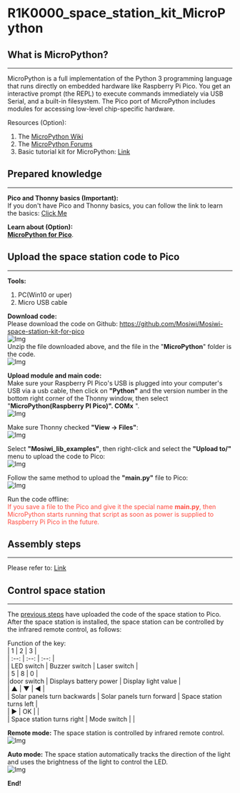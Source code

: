# R1K0000_space_station_kit_MicroPython   

## What is MicroPython?            
-----------------------
MicroPython is a full implementation of the Python 3 programming language that runs directly on embedded hardware like Raspberry Pi Pico. You get an interactive prompt (the REPL) to execute commands immediately via USB Serial, and a built-in filesystem. The Pico port of MicroPython includes modules for accessing low-level chip-specific hardware.      

Resources (Option):     
1. The [MicroPython Wiki](https://github.com/micropython/micropython/wiki)
2. The [MicroPython Forums](https://forum.micropython.org/)   
3. Basic tutorial kit for MicroPython: [Link](../../../common_product/C1K0000_4in1_basic_learning_kit/Pico_tutorial/microPython_tutorial.md)

## Prepared knowledge       
---------------------   
**Pico and Thonny basics (Important):**     
If you don't have Pico and Thonny basics, you can follow the link to learn the basics: [Click Me](../../../raspberry/R1D0001_raspberry_pico/R1D0001_raspberry_pico.md)    

**Learn about (Option):**      
[**MicroPython for Pico**](https://docs.micropython.org/en/latest/rp2/quickref.html).    

## Upload the space station code to Pico        
----------------------------------------  
**Tools:**     
1. PC(Win10 or uper)     
2. Micro USB cable 

**Download code:**    
Please download the code on Github: <https://github.com/Mosiwi/Mosiwi-space-station-kit-for-pico>     
![Img](../../../_static/raspberry/R1K0000_space_station_kit/2img.png)       
Unzip the file downloaded above, and the file in the "**MicroPython**" folder is the code.       
![Img](../../../_static/raspberry/R1K0000_space_station_kit/micropython/1img.png)   

**Upload module and main code:**    
Make sure your Raspberry PI Pico's USB is plugged into your computer's USB via a usb cable, then click on **"Python"** and the version number in the bottom right corner of the Thonny window, then select "**MicroPython(Raspberry PI Pico)". COMx** ".     
![Img](../../../_static/raspberry/R1K0000_space_station_kit/micropython/5img.png)   

Make sure Thonny checked **"View -> Files"**:  
![Img](../../../_static/raspberry/R1K0000_space_station_kit/micropython/2img.png)    

Select **"Mosiwi_lib_examples"**, then right-click and select the **"Upload to/"** menu to upload the code to Pico:    
![Img](../../../_static/raspberry/R1K0000_space_station_kit/micropython/3img.png)   

Follow the same method to upload the **"main\.py"** file to Pico:    
![Img](../../../_static/raspberry/R1K0000_space_station_kit/micropython/4img.png)   

Run the code offline:         
<span style="color: rgb(255, 76, 65);">If you save a file to the Pico and give it the special name **main\.py**, then MicroPython starts running that script as soon as power is supplied to Raspberry Pi Pico in the future.</span>     

## Assembly steps        
-----------------
Please refer to: [Link](../assembly/assembly.md)    

## Control space station    
------------------------   
The [previous steps](./microPython_tutorial.md#upload-the-space-station-program-to-pico) have uploaded the code of the space station to Pico. After the space station is installed, the space station can be controlled by the infrared remote control, as follows:       

Function of the key:    
| 1 | 2 | 3 |    
| :--: | :--: | :--: |    
| LED switch | Buzzer switch | Laser switch |      
| 5 | 8 | 0 |     
|door switch | Displays battery power | Display light value |   
| ▲ | ▼ | ◀ |     
| Solar panels turn backwards | Solar panels turn forward | Space station turns left |    
| ▶ | OK |  |    
| Space station turns right | Mode switch |  |    

**Remote mode:** The space station is controlled by infrared remote control.       
![Img](../../../_static/raspberry/R1K0000_space_station_kit/micropython/6img.png)      

**Auto mode:** The space station automatically tracks the direction of the light and uses the brightness of the light to control the LED.     
![Img](../../../_static/raspberry/R1K0000_space_station_kit/micropython/7img.png)       

**End!**    













